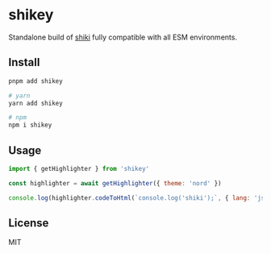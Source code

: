 
# shikey

Standalone build of [shiki](https://github.com/shikijs/shiki) fully compatible with all ESM environments.

## Install

```sh
pnpm add shikey
```

```sh
# yarn
yarn add shikey
```

```sh
# npm
npm i shikey
```

## Usage

```js
import { getHighlighter } from 'shikey'

const highlighter = await getHighlighter({ theme: 'nord' })

console.log(highlighter.codeToHtml(`console.log('shiki');`, { lang: 'js' }))
```

## License

MIT
